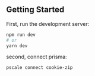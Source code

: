 ## Getting Started

First, run the development server:

```bash
npm run dev
# or
yarn dev
```

second, connect prisma:

```bash
pscale connect cookie-zip
```
